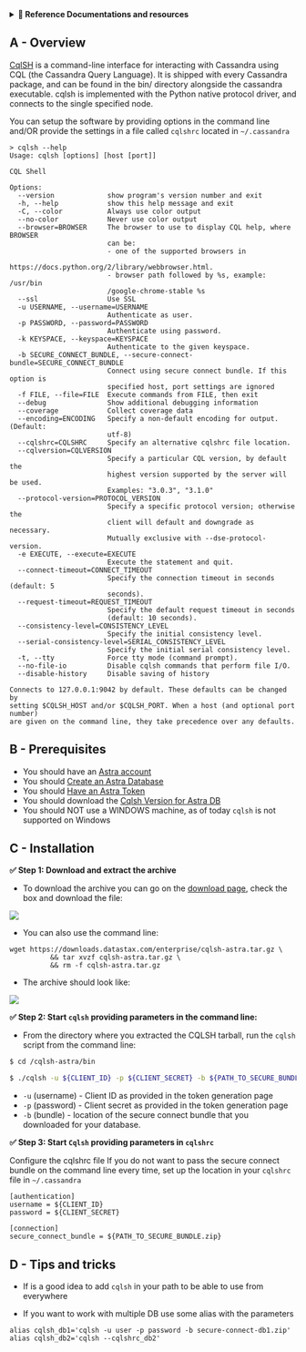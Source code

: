 <details>
<summary><b> 📖 Reference Documentations and resources</b></summary>
<ol>
<li><a href="https://docs.datastax.com/en/astra/docs/connecting-to-databases-using-standalone-cqlsh.html"><b>📖  Astra Docs</b> - Reference documentation</a>
<li><a href="https://cassandra.apache.org/doc/latest/cassandra/tools/cqlsh.html"><b>📖  Cql Tool Docs</b> - Reference Documentation</a>
</ol>
</details>

## A - Overview

[CqlSH](https://cassandra.apache.org/doc/latest/cassandra/tools/cqlsh.html) is a command-line interface for interacting with Cassandra using CQL (the Cassandra Query Language). It is shipped with every Cassandra package, and can be found in the bin/ directory alongside the cassandra executable. cqlsh is implemented with the Python native protocol driver, and connects to the single specified node.

You can setup the software by providing options in the command line and/OR provide the settings in a file called `cqlshrc` located in `~/.cassandra`

```
> cqlsh --help
Usage: cqlsh [options] [host [port]]

CQL Shell

Options:
  --version             show program's version number and exit
  -h, --help            show this help message and exit
  -C, --color           Always use color output
  --no-color            Never use color output
  --browser=BROWSER     The browser to use to display CQL help, where BROWSER
                        can be:
                        - one of the supported browsers in
                        https://docs.python.org/2/library/webbrowser.html.
                        - browser path followed by %s, example: /usr/bin
                        /google-chrome-stable %s
  --ssl                 Use SSL
  -u USERNAME, --username=USERNAME
                        Authenticate as user.
  -p PASSWORD, --password=PASSWORD
                        Authenticate using password.
  -k KEYSPACE, --keyspace=KEYSPACE
                        Authenticate to the given keyspace.
  -b SECURE_CONNECT_BUNDLE, --secure-connect-bundle=SECURE_CONNECT_BUNDLE
                        Connect using secure connect bundle. If this option is
                        specified host, port settings are ignored
  -f FILE, --file=FILE  Execute commands from FILE, then exit
  --debug               Show additional debugging information
  --coverage            Collect coverage data
  --encoding=ENCODING   Specify a non-default encoding for output. (Default:
                        utf-8)
  --cqlshrc=CQLSHRC     Specify an alternative cqlshrc file location.
  --cqlversion=CQLVERSION
                        Specify a particular CQL version, by default the
                        highest version supported by the server will be used.
                        Examples: "3.0.3", "3.1.0"
  --protocol-version=PROTOCOL_VERSION
                        Specify a specific protocol version; otherwise the
                        client will default and downgrade as necessary.
                        Mutually exclusive with --dse-protocol-version.
  -e EXECUTE, --execute=EXECUTE
                        Execute the statement and quit.
  --connect-timeout=CONNECT_TIMEOUT
                        Specify the connection timeout in seconds (default: 5
                        seconds).
  --request-timeout=REQUEST_TIMEOUT
                        Specify the default request timeout in seconds
                        (default: 10 seconds).
  --consistency-level=CONSISTENCY_LEVEL
                        Specify the initial consistency level.
  --serial-consistency-level=SERIAL_CONSISTENCY_LEVEL
                        Specify the initial serial consistency level.
  -t, --tty             Force tty mode (command prompt).
  --no-file-io          Disable cqlsh commands that perform file I/O.
  --disable-history     Disable saving of history

Connects to 127.0.0.1:9042 by default. These defaults can be changed by
setting $CQLSH_HOST and/or $CQLSH_PORT. When a host (and optional port number)
are given on the command line, they take precedence over any defaults.
```

## B - Prerequisites

- You should have an [Astra account](http://astra.datastax.com/)
- You should [Create an Astra Database](/docs/pages/astra/create-instance/)
- You should [Have an Astra Token](/docs/pages/astra/create-token/)
- You should download the [Cqlsh Version for Astra DB](https://downloads.datastax.com/#cqlsh)
- You should NOT use a WINDOWS machine, as of today `cqlsh` is not supported on Windows

## C - Installation

**✅ Step 1: Download and extract the archive**

- To download the archive you can go on the [download page](https://downloads.datastax.com/#cqlsh), check the box and download the file:

<img src="../../../../img/cqlsh/cqlsh-download.png" />

- You can also use the command line:

```
wget https://downloads.datastax.com/enterprise/cqlsh-astra.tar.gz \
          && tar xvzf cqlsh-astra.tar.gz \
          && rm -f cqlsh-astra.tar.gz
```

- The archive should look like:

<img src="../../../../img/cqlsh/cqlsh-archive.png" />

**✅ Step 2: Start `cqlsh` providing parameters in the command line:**

- From the directory where you extracted the CQLSH tarball, run the `cqlsh` script from the command line:

```bash
$ cd /cqlsh-astra/bin

$ ./cqlsh -u ${CLIENT_ID} -p ${CLIENT_SECRET} -b ${PATH_TO_SECURE_BUNDLE.zip}
```

- `-u` (username) - Client ID as provided in the token generation page
- `-p` (password) - Client secret as provided in the token generation page
- `-b` (bundle) - location of the secure connect bundle that you downloaded for your database.

**✅ Step 3: Start `Cqlsh` providing parameters in `cqlshrc`**

Configure the cqlshrc file If you do not want to pass the secure connect bundle on the command line every time, set up the location in your `cqlshrc` file in `~/.cassandra`

```
[authentication]
username = ${CLIENT_ID}
password = ${CLIENT_SECRET}

[connection]
secure_connect_bundle = ${PATH_TO_SECURE_BUNDLE.zip}
```

## D - Tips and tricks

- If is a good idea to add `cqlsh` in your path to be able to use from everywhere

- If you want to work with multiple DB use some alias with the parameters

```
alias cqlsh_db1='cqlsh -u user -p password -b secure-connect-db1.zip'
alias cqlsh_db2='cqlsh --cqlshrc_db2'
```
